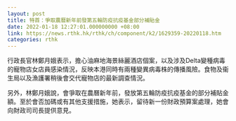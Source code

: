 ```yaml
---
layout: post
title: 特首：爭取農曆新年前發第五輪防疫抗疫基金部分補貼金
date: 2022-01-18 12:27:01.000000000 +08:00
link: https://news.rthk.hk/rthk/ch/component/k2/1629359-20220118.htm
categories: rthk
---
```


行政長官林鄭月娥表示，擔心油麻地海景絲麗酒店個案，以及涉及Delta變種病毒的寵物店女店員感染情況，反映本港同時有兩種變異病毒株的傳播風險。食物及衞生局以及漁護署稍後會交代寵物店的最新調查情況。

另外，林鄭月娥說，會爭取在農曆新年前，發放第五輪防疫抗疫基金的部分補貼金額。至於會否加碼或有其他支援措施，她表示，留待新一份財政預算案處理，她會向財政司司長提供意見。
